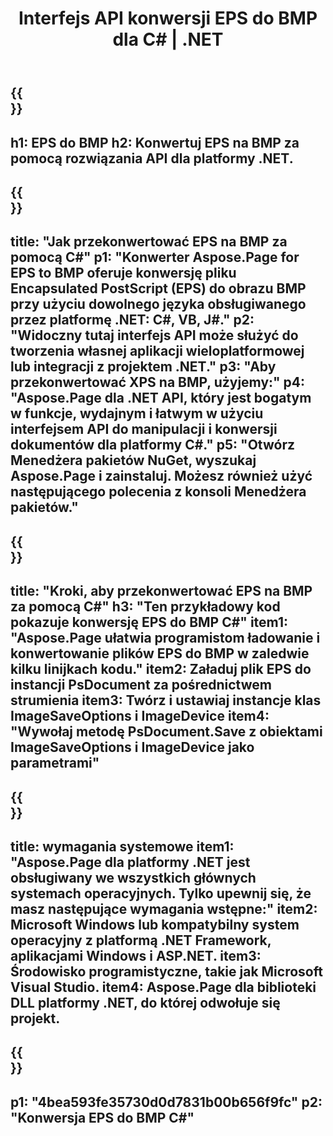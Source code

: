 ﻿---
translation: true
template: /_templates/_conversion-child-net.md
title: Interfejs API konwersji EPS do BMP dla C# |  .NET
url: /net/conversion/eps-to-bmp/
description: Przykładowy kod konwersji EPS do BMP C#. Użyj fragmentów kodu API dla plików EPS wsadowych do konwersji BMP w VB.NET, Asp.NET lub dowolnej aplikacji opartej na .NET.
informat: EPS
outformat: BMP
otherformats: XPS PS
---

{{<section banner>}}
---
h1: EPS do BMP
h2: Konwertuj EPS na BMP za pomocą rozwiązania API dla platformy .NET.
---

{{<section overview>}}
---
title: "Jak przekonwertować EPS na BMP za pomocą C#"
p1: "Konwerter Aspose.Page for EPS to BMP oferuje konwersję pliku Encapsulated PostScript (EPS) do obrazu BMP przy użyciu dowolnego języka obsługiwanego przez platformę .NET: C#, VB, J#."
p2: "Widoczny tutaj interfejs API może służyć do tworzenia własnej aplikacji wieloplatformowej lub integracji z projektem .NET."
p3: "Aby przekonwertować XPS na BMP, użyjemy:"
p4: "Aspose.Page dla .NET API, który jest bogatym w funkcje, wydajnym i łatwym w użyciu interfejsem API do manipulacji i konwersji dokumentów dla platformy C#."
p5: "Otwórz Menedżera pakietów NuGet, wyszukaj Aspose.Page i zainstaluj. Możesz również użyć następującego polecenia z konsoli Menedżera pakietów."
---

{{<section feature1>}}
---
title: "Kroki, aby przekonwertować EPS na BMP za pomocą C#"
h3: "Ten przykładowy kod pokazuje konwersję EPS do BMP C#"
item1: "Aspose.Page ułatwia programistom ładowanie i konwertowanie plików EPS do BMP w zaledwie kilku linijkach kodu."
item2: Załaduj plik EPS do instancji PsDocument za pośrednictwem strumienia
item3: Twórz i ustawiaj instancje klas ImageSaveOptions i ImageDevice
item4: "Wywołaj metodę PsDocument.Save z obiektami ImageSaveOptions i ImageDevice jako parametrami"
---

{{<section feature2>}}
---
title: wymagania systemowe
item1: "Aspose.Page dla platformy .NET jest obsługiwany we wszystkich głównych systemach operacyjnych. Tylko upewnij się, że masz następujące wymagania wstępne:"
item2: Microsoft Windows lub kompatybilny system operacyjny z platformą .NET Framework, aplikacjami Windows i ASP.NET.
item3: Środowisko programistyczne, takie jak Microsoft Visual Studio.
item4: Aspose.Page dla biblioteki DLL platformy .NET, do której odwołuje się projekt.
---

{{<section gist>}}
---
p1: "4bea593fe35730d0d7831b00b656f9fc"
p2: "Konwersja EPS do BMP C#"
---
